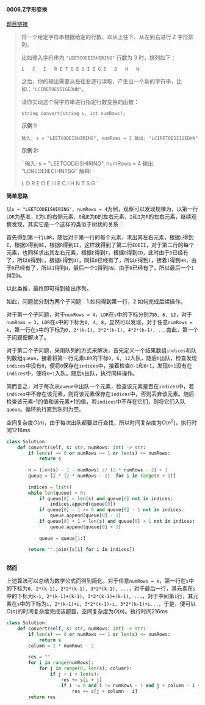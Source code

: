 #### 0006.Z字形变换


[题目链接](https://leetcode-cn.com/problems/zigzag-conversion/)


> 将一个给定字符串根据给定的行数，以从上往下、从左到右进行 Z 字形排列。
>
> 比如输入字符串为 `"LEETCODEISHIRING"` 行数为 3 时，排列如下：
>
> `
> L   C   I   R
> E T O E S I I G
> E   D   H   N
> `
>
> 之后，你的输出需要从左往右逐行读取，产生出一个新的字符串，比如：`"LCIRETOESIIGEDHN"`。
>
> 请你实现这个将字符串进行指定行数变换的函数：
>
> `
> string convert(string s, int numRows);
> `
>
> **示例 1:**
>
> `
> 输入: s = "LEETCODEISHIRING", numRows = 3
> 输出: "LCIRETOESIIGEDHN"
> `
>
> **示例 2:**
>
> `
> 输入: s = "LEETCODEISHIRING", numRows = 4
> 输出: "LDREOEIIECIHNTSG"
> 解释:
> 
> L     D     R
> E   O E   I I
> E C   I H   N
> T     S     G
> `

**简单思路**

以`s = "LEETCODEISHIRING", numRows = 4`为例，观察可以发现规律为，以第一行`LDR`为基准，`E`为`L`的右侧元素，`O`和`E`为`D`的左右元素，`I`和`I`为`R`的左右元素，继续观察发现，其实它是一个这样的类似于树状的关系：

首先得到第一行`LDR`，随后对于第一行的每个元素，求出其左右元素，根据`L`得到`E`，根据`D`得到`OE`，根据`R`得到`II`，这样就得到了第二行`EOEII`，对于第二行的每个元素，也同样求出其左右元素，根据`E`得到`T`，根据`O`得到`CD`，此时由于`D`已经有了，所以`O`得到`C`，根据`E`得到`DI`，同样`D`已经有了，所以`E`得到`I`，接着`I`得到`HR`，由于`R`已经有了，所以`I`得到`H`，最后一个`I`得到`RN`，由于`R`已经有了，所以最后一个`I`得到`N`。

以此类推，最终即可得到输出序列。

如此，问题就分割为两个子问题：1.如何得到第一行，2.如何完成后续操作。

对于第一个子问题，对于`numRows = 4`，`LDR`在`s`中的下标分别为`0, 6, 12`，对于`numRows = 3`，`LDR`在`s`中的下标为`0, 4, 8`，显然可以发现，对于任意`numRows = k`，第一行在`s`中的下标为`0, 2*(k-1), 3*2*(k-1), 4*2*(k-1), ...`由此，第一个子问题便解决了。

对于第二个子问题，采用队列的方式来解决，首先定义一个结果数组`indices`和队列数组`queue`，接着将第一行元素`LDR`的下标`0, 6, 12`入队，随后`0`出队，检查发现`indices`中没有`0`，便将`0`保存在`indices`中，接着检查`0-1`和`0+1`，发现`0+1`没有在`indices`中，便将`0+1`入队。随后`6`出队，执行同样操作。

简而言之，对于每次从`queue`中出队一个元素，检查该元素是否在`indices`中，若`indices`中不存在该元素，则将该元素保存在`indices`中，否则丢弃该元素。随后检查该元素-1的值和该元素+1的值，若`indices`中不存在它们，则将它们入队`queue`。循环执行直到队列为空。

空间复杂度$O(n)$，由于每次出队都要进行查找，所以时间复杂度为$O(n^2)$，执行时间1216ms

```python
class Solution:
    def convert(self, s: str, numRows: int) -> str:
        if len(s) == 0 or numRows == 1 or len(s) <= numRows:
            return s
            
        n = (len(s) - 1 - numRows) // (2 * numRows - 2) + 1
        queue = [i * (2 * numRows - 2)  for i in range(n + 1)]
        
        indices = list()
        while len(queue) > 0:
            if queue[0] < len(s) and queue[0] not in indices:
                indices.append(queue[0])
            if queue[0] - 1 >= 0 and queue[0] - 1 not in indices:
                queue.append(queue[0] - 1)
            if queue[0] + 1 < len(s) and queue[0] + 1 not in indices:
                queue.append(queue[0] + 1)
                
            queue = queue[1:]
        
        return "".join([s[i] for i in indices])
   
```

**然而**

上述算法可以总结为数学公式而得到简化。对于任意`numRows = k`，第一行在`s`中的下标为`0, 2*(k-1), 2*2*(k-1), 3*2*(k-1), ...`，对于最后一行，其元素在`s`中的下标为`k-1, 2*(k-1)+(k-1), 3*2*(k-1)+(k-1), ...`，对于中间第`i`行，其元素在`s`中的下标为`i, 2*(k-1)+i, 3*2*(k-1)-i, 3*2*(k-1)+i...`，于是，便可以$O(n)$的时间复杂度完成该题目，空间复杂度为$O(n)$。执行时间216ms

```python
class Solution:
    def convert(self, s: str, numRows: int) -> str:
        if len(s) == 0 or numRows == 1 or len(s) <= numRows:
            return s
        column = 2 * numRows - 2
        
        res = ""
        for i in range(numRows):
            for j in range(0, len(s), column):
                if j + i < len(s):
                    res += s[i + j]
                    if i != 0 and i != numRows - 1 and j + column - i < len(s):
                        res += s[j + column - i]
        return res
```

